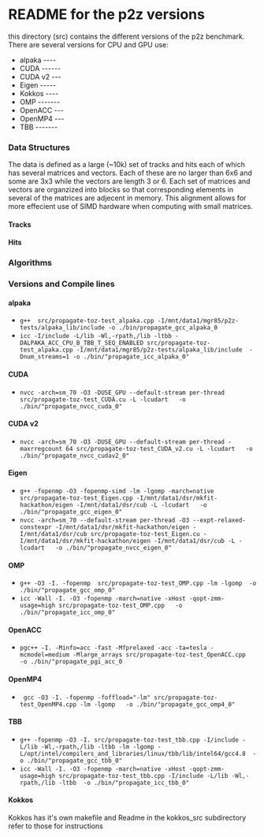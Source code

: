 # README for the p2z versions

this directory (src) contains the different versions of the p2z benchmark.
There are several versions for CPU and GPU use:
* alpaka ---- 
* CUDA ------ 
* CUDA v2 --- 
* Eigen ----- 
* Kokkos ---- 
* OMP ------- 
* OpenACC --- 
* OpenMP4 --- 
* TBB ------- 

### Data Structures
The data is defined as a large (\~10k) set of tracks and hits each of which has 
several matrices and vectors. Each of these are no larger than 6x6 and some are 
3x3 while the vectors are length 3 or 6. Each set of matrices and vectors are 
organzized into blocks so that corresponding elements in several of the matrices
are adjecent in memory. This alignment allows for more effecient use of SIMD 
hardware when computing with small matrices.


#### Tracks


#### Hits


### Algorithms


### Versions and Compile lines

#### alpaka

* `g++  src/propagate-toz-test_alpaka.cpp -I/mnt/data1/mgr85/p2z-tests/alpaka_lib/include -o ./bin/propagate_gcc_alpaka_0`
* `icc -I/include -L/lib -Wl,-rpath,/lib -ltbb -DALPAKA_ACC_CPU_B_TBB_T_SEQ_ENABLED src/propagate-toz-test_alpaka.cpp -I/mnt/data1/mgr85/p2z-tests/alpaka_lib/include  -Dnum_streams=1 -o ./bin/"propagate_icc_alpaka_0"`


#### CUDA

* `nvcc -arch=sm_70 -O3 -DUSE_GPU --default-stream per-thread src/propagate-toz-test_CUDA.cu -L -lcudart   -o ./bin/"propagate_nvcc_cuda_0"`


#### CUDA v2

* `nvcc -arch=sm_70 -O3 -DUSE_GPU --default-stream per-thread -maxrregcount 64 src/propagate-toz-test_CUDA_v2.cu -L -lcudart   -o ./bin/"propagate_nvcc_cudav2_0"`


#### Eigen

* `g++ -fopenmp -O3 -fopenmp-simd -lm -lgomp -march=native  src/propagate-toz-test_Eigen.cpp -I/mnt/data1/dsr/mkfit-hackathon/eigen -I/mnt/data1/dsr/cub -L -lcudart   -o ./bin/"propagate_gcc_eigen_0"`
* `nvcc -arch=sm_70 --default-stream per-thread -O3 --expt-relaxed-constexpr -I/mnt/data1/dsr/mkfit-hackathon/eigen -I/mnt/data1/dsr/cub src/propagate-toz-test_Eigen.cu -I/mnt/data1/dsr/mkfit-hackathon/eigen -I/mnt/data1/dsr/cub -L -lcudart   -o ./bin/"propagate_nvcc_eigen_0"`


#### OMP

* `g++ -O3 -I. -fopenmp  src/propagate-toz-test_OMP.cpp -lm -lgomp  -o ./bin/"propagate_gcc_omp_0"`
* `icc -Wall -I. -O3 -fopenmp -march=native -xHost -qopt-zmm-usage=high src/propagate-toz-test_OMP.cpp   -o ./bin/"propagate_icc_omp_0"`


#### OpenACC

* `pgc++ -I. -Minfo=acc -fast -Mfprelaxed -acc -ta=tesla -mcmodel=medium -Mlarge_arrays src/propagate-toz-test_OpenACC.cpp   -o ./bin/"propagate_pgi_acc_0`


#### OpenMP4

* ` gcc -O3 -I. -fopenmp -foffload="-lm" src/propagate-toz-test_OpenMP4.cpp -lm -lgomp   -o ./bin/"propagate_gcc_omp4_0"`


#### TBB

* `g++ -fopenmp -O3 -I. src/propagate-toz-test_tbb.cpp -I/include -L/lib -Wl,-rpath,/lib -ltbb -lm -lgomp -L/opt/intel/compilers_and_libraries/linux/tbb/lib/intel64/gcc4.8  -o ./bin/"propagate_gcc_tbb_0"`
* `icc -Wall -I. -O3 -fopenmp -march=native -xHost -qopt-zmm-usage=high src/propagate-toz-test_tbb.cpp -I/include -L/lib -Wl,-rpath,/lib -ltbb  -o ./bin/"propagate_icc_tbb_0"`

#### Kokkos

Kokkos has it's own makefile and Readme in the kokkos_src subdirectory refer to those for instructions

